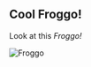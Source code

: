 ## Cool Froggo!

Look at this *Froggo!*

![Froggo](https://bluesquare23.sh/The_End_Of_The_Internet/froggo.jpg)

